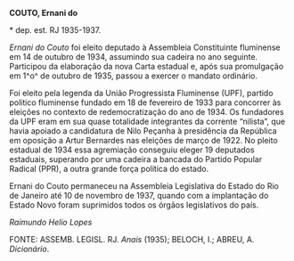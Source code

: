 **COUTO, Ernani do**

\* dep. est. RJ 1935-1937.

*Ernani do Couto* foi eleito deputado à Assembleia Constituinte
fluminense em 14 de outubro de 1934, assumindo sua cadeira no ano
seguinte. Participou da elaboração da nova Carta estadual e, após sua
promulgação em 1^o^ de outubro de 1935, passou a exercer o mandato
ordinário.

Foi eleito pela legenda da União Progressista Fluminense (UPF), partido
político fluminense fundado em 18 de fevereiro de 1933 para concorrer às
eleições no contexto de redemocratização do ano de 1934. Os fundadores
da UPF eram em sua quase totalidade integrantes da corrente “nilista”,
que havia apoiado a candidatura de Nilo Peçanha à presidência da
República em oposição a Artur Bernardes nas eleições de março de 1922.
No pleito estadual de 1934 essa agremiação conseguiu eleger 19 deputados
estaduais, superando por uma cadeira a bancada do Partido Popular
Radical (PPR), a outra grande força política do estado.

Ernani do Couto permaneceu na Assembleia Legislativa do Estado do Rio de
Janeiro até 10 de novembro de 1937, quando com a implantação do Estado
Novo foram suprimidos todos os órgãos legislativos do país.

*Raimundo Helio Lopes*

FONTE: ASSEMB. LEGISL. RJ. *Anais* (1935); BELOCH, I.; ABREU, A.
*Dicionário*.
